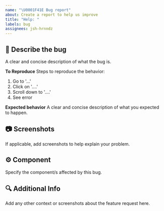 ```yaml
---
name: "\U0001F41E Bug report"
about: Create a report to help us improve
title: "Help: "
labels: bug
assignees: jsh-hrnndz
---
```


## 📝 Describe the bug

A clear and concise description of what the bug is.

**To Reproduce**
Steps to reproduce the behavior:

1. Go to '...'
2. Click on '....'
3. Scroll down to '....'
4. See error

**Expected behavior**
A clear and concise description of what you expected to happen.

## 📷 Screenshots

If applicable, add screenshots to help explain your problem.

## ⚙️ Component

Specify the component/s affected by this bug.

## 🔍 Additional Info

Add any other context or screenshots about the feature request here.
